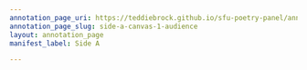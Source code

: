 ```yaml
---
annotation_page_uri: https://teddiebrock.github.io/sfu-poetry-panel/annotations/side-a-canvas-1-audience.json
annotation_page_slug: side-a-canvas-1-audience
layout: annotation_page
manifest_label: Side A

---
```

